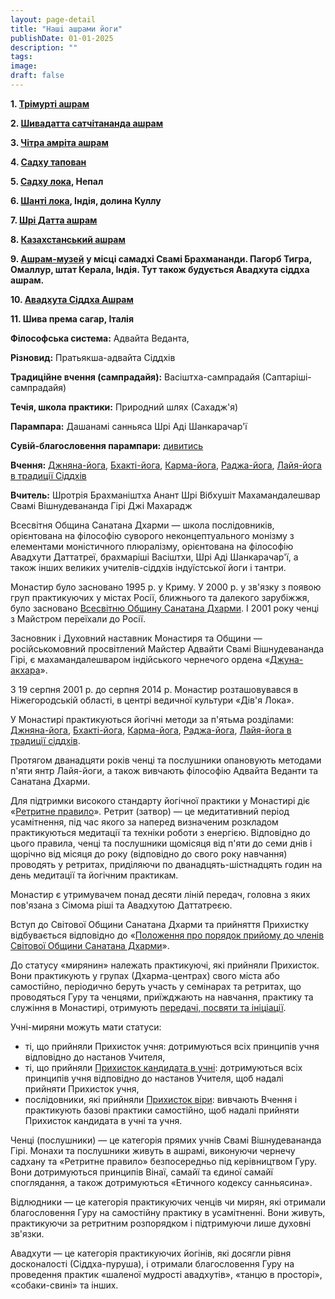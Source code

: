 ```yaml
---
layout: page-detail
title: "Нашi ашрами йоги"
publishDate: 01-01-2025
description: ""
tags:
image:
draft: false
---
```


  
**1\. [Трімурті ашрам](/nashi-ashramy-yogi/trimurti-ashram/ "Тримурти Ашрам")** 

**2\. [Шивадатта сатчітананда ашрам](/nashi-ashramy-yogi/mauna-ashram/)** 

**3\. [Чітра амріта ашрам](/nashi-ashramy-yogi/chitra-amrita-ashram/)** 

**4\. [Садху тапован](/nashi-ashramy-yogi/sadkhu-tapovan/)** 

**5\. [Садху лока](/nashi-ashramy-yogi/sadkhu-loka-nepal/), Непал** 

**6\. [Шанті лока](/nashi-ashramy-yogi/shanti-loka-indiya/), Індія, долина Куллу** 

**7\. [Шрі Датта ашрам](/nashi-ashramy-yogi/shri-datta-ashram/)** 

**8\. [Казахстанський ашрам](/nashi-ashramy-yogi/kazakhstanskiy-ashram/)** 

**9\. [Ашрам-музей](/nashi-ashramy-yogi/samadkhi-svami-brakhmanandy/)** **у місці самадхі Свамі Брахмананди. Пагорб Тигра, Омаллур, штат Керала, Індія. Тут також будується Авадхута сіддха ашрам.** 

**10\. [Авадхута Сіддха Ашрам](/nashi-ashramy-yogi/avadkhuta-siddkha-ashram/)** 

**11\. Шива према сагар, Італія** 

**Філософська система:** Адвайта Веданта, 

**Різновид:** Пратьякша-адвайта Сіддхів

**Традиційне вчення (сампрадайя):** Васіштха-сампрадайя (Саптаріші-сампрадайя)

**Течія, школа практики:** Природний шлях (Сахадж'я)

**Парампара:** Дашанамі санньяса Шрі Аді Шанкарачар'ї

**Сувій-благословення парампари:** [дивитись](/binaries/am/9155.jpg) 

**Вчення:** [Джняна-йога](/religiya-i-filosofiya/yoga/dzhnyana-yoga/), [Бхакті-йога](/religiya-i-filosofiya/yoga/bkhakti-yoga/), [Карма-йога](/religiya-i-filosofiya/yoga/karma-yoga/), [Раджа-йога](/religiya-i-filosofiya/yoga/radzha-yoga/), [Лайя-йога в традиції Сіддхів](/religiya-i-filosofiya/yoga/layya-yoga/) 

**Вчитель:** Шротрія Брахманіштха Анант Шрі Вібхушіт Махамандалешвар Свамі Вішнудевананда Гірі Джі Махарадж

  
 Всесвітня Община Санатана Дхарми ― школа послідовників, орієнтована на філософію суворого неконцептуального монізму з елементами моністичного плюралізму, орієнтована на філософію Авадхути Даттатреї, брахмаріші Васіштхи, Шрі Аді Шанкарачар'ї, а також інших великих учителів-сіддхів індуїстської йоги і тантри.  

 Монастир було засновано 1995 р. у Криму. У 2000 р. у зв'язку з появою груп практикуючих у містах Росії, ближнього та далекого зарубіжжя, було засновано [Всесвітню Общину Санатана Дхарми](/vsemirnaya-obshchina/). І 2001 року ченці з Майстром переїхали до Росії.

 Засновник і Духовний наставник Монастиря та Общини ― російськомовний просвітлений Майстер Адвайти Свамі Вішнудевананда Гірі, є махамандалешваром індійського чернечого ордена «[Джуна-акхара](/nasha-traditsiya/orden-dzhuna-akkhara/)».

 З 19 серпня 2001 р. до серпня 2014 р. Монастир розташовувався в Ніжегородській області, в центрі ведичної культури «Дів'я Лока».  

 У Монастирі практикуються йогічні методи за п'ятьма розділами: [Джняна-йога](/religiya-i-filosofiya/yoga/dzhnyana-yoga/), [Бхакті-йога](/religiya-i-filosofiya/yoga/bkhakti-yoga/), [Карма-йога](/religiya-i-filosofiya/yoga/karma-yoga/), [Раджа-йога](/religiya-i-filosofiya/yoga/radzha-yoga/), [Лайя-йога в традиції сіддхів](/religiya-i-filosofiya/yoga/layya-yoga/).

 Протягом дванадцяти років ченці та послушники опановують методами п'яти янтр Лайя-йоги, а також вивчають філософію Адвайта Веданти та Санатана Дхарми.

 Для підтримки високого стандарту йогічної практики у Монастирі діє «[Ретритне правило](/nashi-ashramy-yogi/praktika-v-ashrame/#65)»_._ Ретрит (затвор) ― це медитативний період усамітнення, під час якого за наперед визначеним розкладом практикуються медитації та техніки роботи з енергією. Відповідно до цього правила, ченці та послушники щомісяця від п'яти до семи днів і щорічно від місяця до року (відповідно до свого року навчання) проводять у ретритах, приділяючи по дванадцять-шістнадцять годин на день медитації та йогічним практикам.

 Монастир є утримувачем понад десяти ліній передач, головна з яких пов'язана з Сімома ріші та Авадхутою Даттатреєю.

  
 Вступ до Світової Общини Санатана Дхарми та прийняття Прихистку відбувається відповідно до «[Положення про порядок прийому до членів Світової Общини Санатана Дхарми](https://www.advayta.org/nashi-ashramy-yogi/polozhenie-o-poryadke-priema-v-chleny-vsemirnoy-obshchiny-sanatana-dkharmy/)».

До статусу «мирянин» належать практикуючі, які прийняли Прихисток. Вони практикують у групах (Дхарма-центрах) свого міста або самостійно, періодично беруть участь у семінарах та ретритах, що проводяться Гуру та ченцями, приїжджають на навчання, практику та служіння в Монастирі, отримують [передачі, посвяти та ініціації](https://www.advayta.org/nashi-ashramy-yogi/perechen-peredach-initsiatsiy-i-posvyashcheniy/). 

 Учні-миряни можуть мати статуси:

* ті, що прийняли Прихисток учня: дотримуються всіх принципів учня відповідно до настанов Учителя,
* ті, що прийняли [Прихисток кандидата в учні](https://www.advayta.org/nashi-ashramy-yogi/pribezhishche-kandidata-v-ucheniki/): дотримуються всіх принципів учня відповідно до настанов Учителя, щоб надалі прийняти Прихисток учня,
* послідовники, які прийняли [Прихисток віри](https://www.advayta.org/nashi-ashramy-yogi/pribezhishche-very/): вивчають Вчення і практикують базові практики самостійно, щоб надалі прийняти Прихисток кандидата в учні та учня.

 Ченці (послушники) ― це категорія прямих учнів Свамі Вішнудевананда Гірі. Монахи та послушники живуть в ашрамі, виконуючи чернечу садхану та «Ретритне правило» безпосередньо під керівництвом Гуру. Вони дотримуються принципів Вінаї, самайї та єдиної самайї споглядання, а також дотримуються «Етичного кодексу санньясина».

 Відлюдники ― це категорія практикуючих ченців чи мирян, які отримали благословення Гуру на самостійну практику в усамітненні. Вони живуть, практикуючи за ретритним розпорядком і підтримуючи лише духовні зв'язки.

 Авадхути ― це категорія практикуючих йогінів, які досягли рівня досконалості (Сіддха-пуруша), і отримали благословення Гуру на проведення практик «шаленої мудрості авадхутів», «танцю в просторі», «собаки-свині» та інших.
  
  
